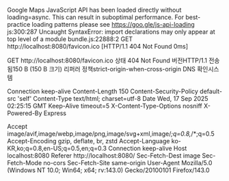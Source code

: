 
Google Maps JavaScript API has been loaded directly without loading=async. This can result in suboptimal performance. For best-practice loading patterns please see https://goo.gle/js-api-loading js:300:287
Uncaught SyntaxError: import declarations may only appear at top level of a module bundle.js:22888:2
GET
http://localhost:8080/favicon.ico
[HTTP/1.1 404 Not Found 0ms]

	
GET
	http://localhost:8080/favicon.ico
상태
404
Not Found
버전HTTP/1.1
전송됨150 B (150 B 크기)
리퍼러 정책strict-origin-when-cross-origin
DNS 확인시스템

	
Connection
	keep-alive
Content-Length
	150
Content-Security-Policy
	default-src 'self'
Content-Type
	text/html; charset=utf-8
Date
	Wed, 17 Sep 2025 02:25:15 GMT
Keep-Alive
	timeout=5
X-Content-Type-Options
	nosniff
X-Powered-By
	Express
	
Accept
	image/avif,image/webp,image/png,image/svg+xml,image/*;q=0.8,*/*;q=0.5
Accept-Encoding
	gzip, deflate, br, zstd
Accept-Language
	ko-KR,ko;q=0.8,en-US;q=0.5,en;q=0.3
Connection
	keep-alive
Host
	localhost:8080
Referer
	http://localhost:8080/
Sec-Fetch-Dest
	image
Sec-Fetch-Mode
	no-cors
Sec-Fetch-Site
	same-origin
User-Agent
	Mozilla/5.0 (Windows NT 10.0; Win64; x64; rv:143.0) Gecko/20100101 Firefox/143.0
